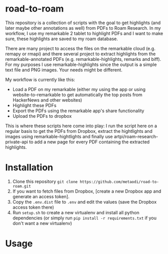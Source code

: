 road-to-roam
============

This repository is a collection of scripts with the goal to get highlights (and later maybe other annotations as well) from PDFs to Roam Research.
In my workflow, I use my remarkable 2 tablet to highlight PDFs and I want to make sure, these highlights are saved to my roam database.

There are many project to access the files on the remarkable cloud (e.g. remapy or rmapi) and there several project to extract highlights from the remarkable-annotated PDFs (e.g. remarkable-highlights, remarks and biff).
For my purposes I use remarkable-highlights since the output is a simple text file and PNG images.
Your needs might be different.

My workflow is currently like this:

- Load a PDF on my remarkable (either my using the app or using website-to-remarkable to get automatically the top posts from HackerNews and other websites)
- Highlight these PDFs
- Export the PDFs using the remarkable app's share functionality
- Upload the PDFs to dropbox

This is where these scripts here come into play: I run the script here on a regular basis to get the PDFs from Dropbox, extract the hightlights and images using remarkable-hightlights and finally use artpi/roam-research-private-api to add a new page for every PDF containing the extracted highlights.

# Installation

1. Clone this repository `git clone https://github.com/metaodi/road-to-roam.git`
1. If you want to fetch files from Dropbox, [create a new Dropbox app and generate an access token].
1. Copy the `.env.dist` file to `.env` and edit the values (save the Dropbox access token there)
1. Run `setup.sh` to create a new virtualenv and install all python dependencies (or simply run `pip install -r requirements.txt` if you don't want a new virtualenv)

# Usage



